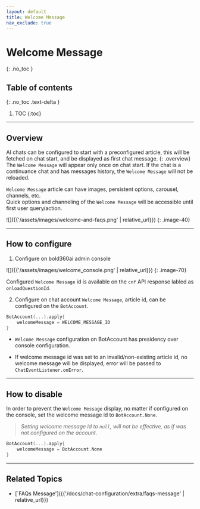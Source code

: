 ```yaml
---
layout: default
title: Welcome Message
nav_exclude: true
---
```


# Welcome Message
{: .no_toc }

## Table of contents
{: .no_toc .text-delta }

1. TOC
{:toc}

---

## Overview
AI chats can be configured to start with a preconfigured article, this will be fetched on chat start, and be displayed as first chat message. 
{: .overview} 
The `Welcome Message` will appear only once on chat start. If the chat is a continuance chat and has messages history, the `Welcome Message` will not be reloaded.  

`Welcome Message` article can have images, persistent options, carousel, channels, etc.   
Quick options and channeling of the `Welcome Message` will be accessible until first user query/action.  

![]({{'/assets/images/welcome-and-faqs.png' | relative_url}})
{: .image-40}

---

## How to configure
1. Configure on bold360ai admin console

![]({{'/assets/images/welcome_console.png' | relative_url}})
{: .image-70}

Configured `Welcome Message` id is available on the `cnf` API response labled as `onloadQuestionId`.   
   
2. Configure on chat account
`Welcome Message`, article id, can be configured on the `BotAccount`.
```kotlin
BotAccount(...).apply{
    welcomeMessage = WELCOME_MESSAGE_ID
}
```

- `Welcome Message` configuration on BotAccount has presidency over console configuration.

- If welcome message id was set to an invalid/non-existing article id, no welcome message will be displayed, error will be passed to `ChatEventListener.onError`.   

---

## How to disable
In order to prevent the `Welcome Message` display, no matter if configured on the console, set the welcome message id to `BotAccount.None`.   
> _Setting welcome message id to `null`, will not be effective, as if was not configured on the account._

```kotlin
BotAccount(...).apply{
    welcomeMessage = BotAccount.None
}
```
 ---

## Related Topics
 - [`FAQs Message']({{'/docs/chat-configuration/extra/faqs-message' | relative_url}})